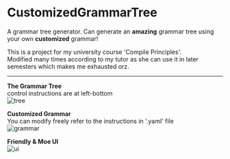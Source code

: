 # CustomizedGrammarTree  

A grammar tree generator.
Can generate an __amazing__ grammar tree using your own __customized__ grammar!
  
This is a project for my university course 'Compile Principles'.  
Modified many times according to my tutor as she can use it in later semesters which makes me exhausted orz.  
  
----
  
__The Grammar Tree__  
control instructions are at left-bottom   
![tree](https://github.com/htkseason/CustomizedGrammarTree/raw/master/preview/pv_tree.jpg)

__Customized Grammar__  
You can modify freely refer to the instructions in '.yaml' file   
![grammar](https://github.com/htkseason/CustomizedGrammarTree/raw/master/preview/pv_grammar.jpg)

__Friendly & Moe UI__  
![ui](https://github.com/htkseason/CustomizedGrammarTree/raw/master/preview/pv_ui.jpg)

